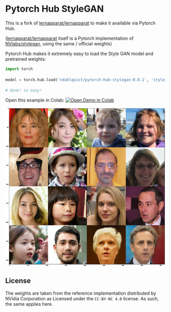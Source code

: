 # Pytorch Hub StyleGAN

This is a fork of [lernapparat/lernapparat](https://github.com/lernapparat/lernapparat) to make it available via Pytorch Hub.

([lernapparat/lernapparat](https://github.com/lernapparat/lernapparat) itself is a Pytorch implementation of [NVlabs/stylegan](https://github.com/NVlabs/stylegan), using the same / official weights)

Pytorch Hub makes it extremely easy to load the Style GAN model and pretrained weights:

```python
import torch

model = torch.hub.load('ndahlquist/pytorch-hub-stylegan:0.0.1', 'style_gan', pretrained=True)

# done! so easy!
```

Open this example in Colab: [![Open Demo in Colab](https://colab.research.google.com/assets/colab-badge.svg)](https://colab.research.google.com/github/ndahlquist/pytorch-hub-stylegan/blob/master/demo.ipynb)

![](docs/example.jpeg)

## License

The weights are taken from the reference implementation distributed by NVidia Corporation as Licensed under the `CC-BY-NC 4.0` license. As such, the same applies here.
